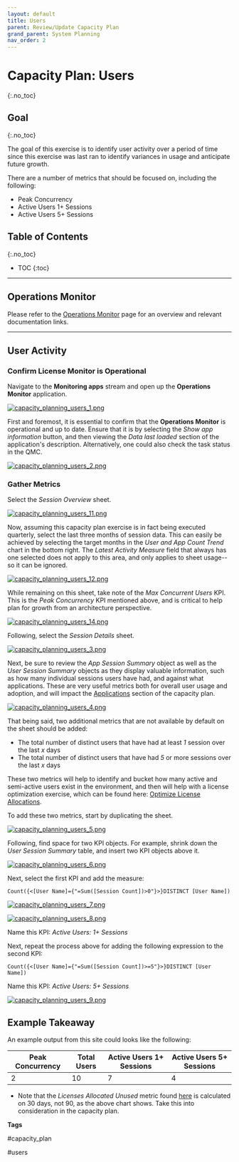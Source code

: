 ```yaml
---
layout: default
title: Users
parent: Review/Update Capacity Plan
grand_parent: System Planning
nav_order: 2
---
```


# Capacity Plan: Users <i class="fas fa-dolly-flatbed fa-xs" title="Shipped | Native Capability"></i>
{:.no_toc}

## Goal
{:.no_toc}

The goal of this exercise is to identify user activity over a period of time since this exercise was last ran to identify variances in usage and anticipate future growth.

There are a number of metrics that should be focused on, including the following:

- Peak Concurrency
- Active Users 1+ Sessions
- Active Users 5+ Sessions

## Table of Contents
{:.no_toc}

* TOC
{:toc}

-------------------------

## Operations Monitor

Please refer to the [Operations Monitor](../../tooling/operations_monitor.md) page for an overview and relevant documentation links.

-------------------------

## User Activity

### Confirm License Monitor is Operational

Navigate to the **Monitoring apps** stream and open up the **Operations Monitor** application.

[![capacity_planning_users_1.png](images/capacity_planning_users_1.png)](https://raw.githubusercontent.com/eapowertools/qs-admin-playbook/master/docs/system_planning/review_update_capacity_plan/images/capacity_planning_users_1.png)

First and foremost, it is essential to confirm that the **Operations Monitor** is operational and up to date. Ensure that it is by selecting the _Show app information_ button, and then viewing the _Data last loaded_ section of the application's description. Alternatively, one could also check the task status in the QMC.

[![capacity_planning_users_2.png](images/capacity_planning_users_2.png)](https://raw.githubusercontent.com/eapowertools/qs-admin-playbook/master/docs/system_planning/review_update_capacity_plan/images/capacity_planning_users_2.png)

### Gather Metrics

Select the _Session Overview_ sheet.

[![capacity_planning_users_11.png](images/capacity_planning_users_11.png)](https://raw.githubusercontent.com/eapowertools/qs-admin-playbook/master/docs/system_planning/review_update_capacity_plan/images/capacity_planning_users_11.png)

Now, assuming this capacity plan exercise is in fact being executed quarterly, select the last three months of session data. This can easily be achieved by selecting the target months in the _User and App Count Trend_ chart in the bottom right. The _Latest Activity Measure_ field that always has one selected does not apply to this area, and only applies to sheet usage--so it can be ignored.

[![capacity_planning_users_12.png](images/capacity_planning_users_12.png)](https://raw.githubusercontent.com/eapowertools/qs-admin-playbook/master/docs/system_planning/review_update_capacity_plan/images/capacity_planning_users_12.png)

While remaining on this sheet, take note of the _Max Concurrent Users_ KPI. This is the _Peak Concurrency_ KPI mentioned above, and is critical to help plan for growth from an architecture perspective.

[![capacity_planning_users_14.png](images/capacity_planning_users_14.png)](https://raw.githubusercontent.com/eapowertools/qs-admin-playbook/master/docs/system_planning/review_update_capacity_plan/images/capacity_planning_users_14.png)

Following, select the _Session Details_ sheet.

[![capacity_planning_users_3.png](images/capacity_planning_users_3.png)](https://raw.githubusercontent.com/eapowertools/qs-admin-playbook/master/docs/system_planning/review_update_capacity_plan/images/capacity_planning_users_3.png)

Next, be sure to review the _App Session Summary_ object as well as the _User Session Summary_ objects as they display valuable information, such as how many individual sessions users have had, and against what applications. These are very useful metrics both for overall user usage and adoption, and will impact the [Applications](applications.md) section of the capacity plan.

[![capacity_planning_users_4.png](images/capacity_planning_users_4.png)](https://raw.githubusercontent.com/eapowertools/qs-admin-playbook/master/docs/system_planning/review_update_capacity_plan/images/capacity_planning_users_4.png)

That being said, two additional metrics that are not available by default on the sheet should be added:

  - The total number of distinct users that have had at least _1_ session over the last _x_ days
  - The total number of distinct users that have had _5_ or more sessions over the last _x_ days
  
These two metrics will help to identify and bucket how many active and semi-active users exist in the environment, and then will help with a license optimization exercise, which can be found here: [Optimize License Allocations](../../licensing/optimize_license_allocations.md).

To add these two metrics, start by duplicating the sheet.

[![capacity_planning_users_5.png](images/capacity_planning_users_5.png)](https://raw.githubusercontent.com/eapowertools/qs-admin-playbook/master/docs/system_planning/review_update_capacity_plan/images/capacity_planning_users_5.png)

Following, find space for two KPI objects. For example, shrink down the _User Session Summary_ table, and insert two KPI objects above it.

[![capacity_planning_users_6.png](images/capacity_planning_users_6.png)](https://raw.githubusercontent.com/eapowertools/qs-admin-playbook/master/docs/system_planning/review_update_capacity_plan/images/capacity_planning_users_6.png)

Next, select the first KPI and add the measure:

`Count({<[User Name]={"=Sum([Session Count])>0"}>}DISTINCT [User Name])`

[![capacity_planning_users_7.png](images/capacity_planning_users_7.png)](https://raw.githubusercontent.com/eapowertools/qs-admin-playbook/master/docs/system_planning/review_update_capacity_plan/images/capacity_planning_users_7.png)

[![capacity_planning_users_8.png](images/capacity_planning_users_8.png)](https://raw.githubusercontent.com/eapowertools/qs-admin-playbook/master/docs/system_planning/review_update_capacity_plan/images/capacity_planning_users_8.png)

Name this KPI: _Active Users: 1+ Sessions_

Next, repeat the process above for adding the following expression to the second KPI:

`Count({<[User Name]={"=Sum([Session Count])>=5"}>}DISTINCT [User Name])`

Name this KPI: _Active Users: 5+ Sessions_

[![capacity_planning_users_9.png](images/capacity_planning_users_9.png)](https://raw.githubusercontent.com/eapowertools/qs-admin-playbook/master/docs/system_planning/review_update_capacity_plan/images/capacity_planning_users_9.png)

## Example Takeaway

An example output from this site could looks like the following: 

| Peak Concurrency | Total Users | Active Users 1+ Sessions | Active Users 5+ Sessions |
|------------------|-------------|--------------------------|--------------------------|
| 2                | 10          | 7                        | 4                        |

* Note that the _Licenses Allocated Unused_ metric found [here](/licenses.md) is calculated on 30 days, not 90, as the above chart shows. Take this into consideration in the capacity plan.

**Tags**

#capacity_plan

#users

&nbsp;
